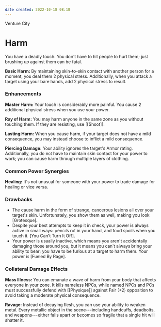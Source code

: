 ```yaml
---
date created: 2022-10-18 08:10
---
```


Venture City

# Harm

You have a deadly touch. You don't have to hit people to hurt them; just brushing up against them can be fatal.

**Basic Harm:** By maintaining skin-to-skin contact with another person for a moment, you deal them 2 physical stress. Additionally, when you attack a target using your bare hands, add 2 physical stress to result.

### Enhancements

**Master Harm:** Your touch is considerably more painful. You cause 2 additional physical stress when you use your power.

**Ray of Harm:** You may harm anyone in the same zone as you without touching them. If they are resisting, use [[Shoot]].

**Lasting Harm:** When you cause harm, if your target does not have a mild consequence, you may instead choose to inflict a mild consequence.

**Piercing Damage:** Your ability ignores the target's Armor rating. Additionally, you do not have to maintain skin contact for your power to work; you can cause harm through multiple layers of clothing.

### Common Power Synergies

**Healing:** It's not unusual for someone with your power to trade damage for healing or vice versa.

### Drawbacks

- The cause harm in the form of strange, cancerous lesions all over your target's skin. Unfortunately, you show them as well, making you look [Grotesque].
- Despite your best attempts to keep it in check, your power is always active in small ways: pencils rot in your hand, and food spoils when you touch it. [You Can't Turn It Off].
- Your power is usually inactive, which means you aren't accidentally damaging those around you, but it means you can't always bring your ability to bear; you have to be furious at a target to harm them. Your power is [Fueled By Rage].

### Collateral Damage Effects

**Mass Illness:** You can emanate a wave of harm from your body that affects everyone in your zone. It kills nameless NPCs, while named NPCs and PCs must successfully defend with [[Physique]] against Fair (+2) opposition to avoid taking a moderate physical consequence.

**Ravage:** Instead of decaying flesh, you can use your ability to weaken metal. Every metallic object in the scene---including handcuffs, deadbolts, and weapons---either falls apart or becomes so fragile that a single hit will shatter it.

